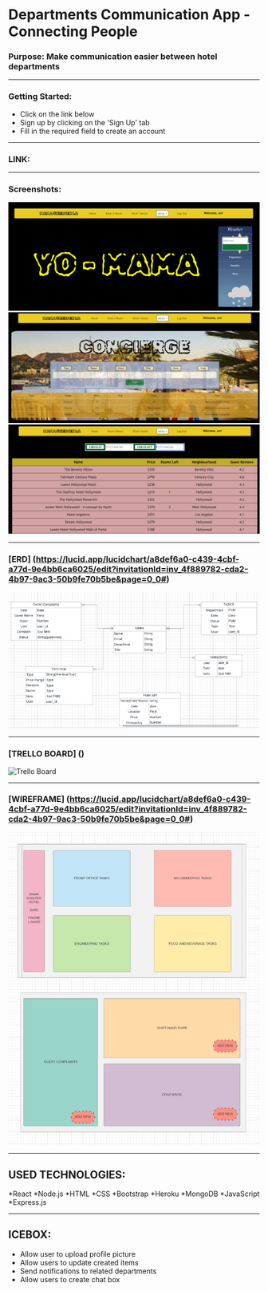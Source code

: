 # Departments Communication App - Connecting People

### Purpose: Make communication easier between hotel departments
<hr>

### Getting Started:
- Click on the link below
- Sign up by clicking on the 'Sign Up' tab
- Fill in the required field to create an account 

<hr>

### LINK: 
<hr>

### Screenshots:
![screenshot](images/ss1.png)
![screenshot](images/ss2.png)
![screenshot](images/ss3.png)

<hr>

### [ERD] (https://lucid.app/lucidchart/a8def6a0-c439-4cbf-a77d-9e4bb6ca6025/edit?invitationId=inv_4f889782-cda2-4b97-9ac3-50b9fe70b5be&page=0_0#)
![ERD](images/ERD.png)
<hr>

### [TRELLO BOARD] ()
![Trello Board]()
<hr>

### [WIREFRAME] (https://lucid.app/lucidchart/a8def6a0-c439-4cbf-a77d-9e4bb6ca6025/edit?invitationId=inv_4f889782-cda2-4b97-9ac3-50b9fe70b5be&page=0_0#)
![wireframe](images/Wireframe.jpg)



<hr>

## USED TECHNOLOGIES:
*React
*Node.js
*HTML
*CSS 
*Bootstrap 
*Heroku 
*MongoDB
*JavaScript
*Express.js
<hr>

## ICEBOX: 
- Allow user to upload profile picture
- Allow users to update created items
- Send notifications to related departments
- Allow users to create chat box

